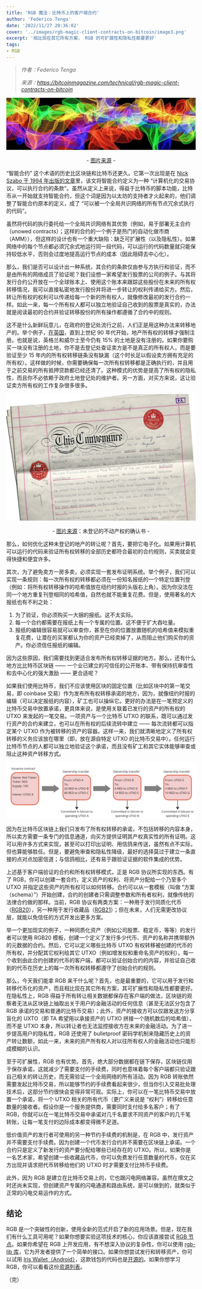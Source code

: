 ```yaml
---
title: 'RGB 魔法：比特币上的客户端合约'
author: 'Federico Tenga'
date: '2022/11/27 20:36:02'
cover: '../images/rgb-magic-client-contracts-on-bitcoin/image3.png'
excerpt: '相比现在其它所有方案， RGB 的可扩展性和隐私性都要更好'
tags:
- RGB
---
```



> *作者：Federico Tenga*
> 
> *来源：<https://bitcoinmagazine.com/technical/rgb-magic-client-contracts-on-bitcoin>*



![Image source](../images/rgb-magic-client-contracts-on-bitcoin/image3.png)

<p style="text-align:center">- <a href="https://mashable.com/ad/article/history-of-color">图片来源</a> -</p>


“智能合约” 这个术语的历史比区块链和比特币还更久。它第一次出现是在 [Nick Szabo 于 1994 年出版的文章](https://www.fon.hum.uva.nl/rob/Courses/InformationInSpeech/CDROM/Literature/LOTwinterschool2006/szabo.best.vwh.net/smart.contracts.html)里，该文将智能合约定义为一种 “计算机化的交易协议，可以执行合约的条款”。虽然从定义上来说，得益于比特币的脚本功能，比特币从一开始就支持智能合约，但这个词是因为以太坊的支持者才火起来的，他们调整了智能合约原本的定义，成了 “可以被一个全局共识网络的所有节点冗余式执行的代码”。

虽然将代码的执行委托给一个全局共识网络有其优势（例如，易于部署无主合约（unowed contracts）；这样的合约的一个例子是热门的自动化做市商（AMM）），但这样的设计也有一个重大缺陷：缺乏可扩展性（以及隐私性）。如果网络中的每个节点都必须冗余式地运行同一段代码，可以运行的代码数量就只能保持较低水平，否则会过度地提高运行节点的成本（因此阻碍去中心化）。

那么，我们是否可以设计出一种系统，其合约的条款仅由参与方执行和验证，而不是由所有的网络成员了验证呢？我们设想一家希望发行股票的公司的例子。与其将发行合约公开放在一个全球账本上、使用这个账本来跟踪这些股份在未来的所有权转移情况，我可以直接私密地发行股份并将进一步转让的权利传递给买方。然后，转让所有权的权利可以传递给每一个新的所有权人，就像修改最初的发行合约一样。如此一来，每一个所有权人都可以独立地验证自己收到的股票是真实的，办法就是阅读最初的合约并验证转移股份的所有操作都遵循了合约中的规则。

这不是什么新鲜玩意儿，在政府的登记处流行之前，人们正是用这种办法来转移地产的。举个例子，[在英国](https://en.wikipedia.org/wiki/English_land_law)，直到上世纪 90 年代开始，地产所有权的转移才强制注册。也就是说，英格兰和威尔士至今仍有 15% 的土地是没有注册的。如果你要购买一块没有注册的土地，你不是去登记处查证卖方是不是真正的所有权人，而是要验证至少 15 年内的所有权转移链条没有缺漏（这个时长足以假设卖方拥有充足的所有权）。这样做的时候，你需要确保每一次所有权转移都是正确执行的，并且用于之前交易的所有抵押贷款都已经还清了。这种模式的优势是提高了所有权的隐私性，而且你不必依赖于政府土地登记处的维护者。另一方面，对买方来说，这让验证卖方所有权的工作复杂很多很多。

![Title deed of unregistered real estate propriety](../images/rgb-magic-client-contracts-on-bitcoin/image1.png)

<p style="text-align:center">- <a href="https://www.bestcompliance.co.uk/service/epc-for-listed-buildings/">图片来源</a>：未登记的不动产权的确认书 -</p>


那么，如何优化这种未登记的地产的转让呢？首先，要把它电子化。如果用计算机可以运行的代码来验证所有权转移的全部历史都符合最初的合约规则，买卖就会变得快捷和便宜许多。

其次，为了避免卖方一房多卖，必须实现一套发布证明系统。举个例子，我们可以实现一条规则：每一次所有权的转移都必须在一份知名报纸的一个特定位置刊登（例如：将所有权转移操作的哈希值放在纽约时报的头版右上角）。因为你没法在同一个地方重复刊登相同的哈希值，自然也就不能重复花费。但是，使用著名的大报纸也有不利之处：

1. 为了验证，你必须购买一大捆的报纸。这不太实际。
2. 每一个合约都需要在报纸上有一个专属的位置。这不便于扩大吞吐量。
3. 报纸的编辑很容易就可以审查你，甚至在你的位置放置随机的哈希值来模拟重复花费，让潜在的买家都认为你的资产已经卖掉了，从而阻止他们购买你的资产。你必须信任报纸的编辑。

因为这些原因，我们需要找到更适合发布所有权转移证据的地方。那么，还有什么地方比比特币区块链 —— 一个业已建立的可信任的公开账本、带有保持抗审查性和去中心化的强大激励 —— 更合适呢？

如果我们使用比特币，我们不应该使用区块的固定位置（比如区块中的第一笔交易，即 coinbase 交易）作为发布所有权转移承诺的地方，因为，就像纽约时报的编辑（可以决定报纸的内容），矿工也可以操纵它。更好的办法是在一笔预定义的比特币交易中放置承诺，更具体来说，是使用关联着已发行的资产的所有权的 UTXO 来发起的一笔交易。一项资产与一个比特币 UTXO 的联系，既可以通过发行资产的合约来建立，也可以在所有权的后续流转中建立 —— 每次流转都可以指定某个 UTXO 作为被转移的资产的容器。这样一来，我们就清晰地定义了所有权转移的义务应该放在哪里（即，放在源自特定 UTXO 的比特币交易中）。任何运行比特币节点的人都可以独立地验证这个承诺，而且没有矿工和其它实体能够审查或阻止这种资产转移方式。

![transfer of ownership of utxo](../images/rgb-magic-client-contracts-on-bitcoin/image2.jpg)

因为在比特币区块链上我们只发布了所有权转移的承诺，不包括转移的内容本身，所以卖方需要一条专门的信息通道，向买方提供证明其产权真实性的所有证明。这可以用许多方式来实现，甚至可以打印出证明、用信鸽来传送，虽然有点不实际，但也算能够胜任。但是，要避免审查和隐私性降级，最好的选择莫过于建立一条直接的点对点加密信道；与信鸽相比，还有易于跟验证证据的软件集成的优势。

上述基于客户端验证的合约和所有权转移模式，正是 RGB 协议所实现的东西。有了 RGB，你可以创建一套合约，定义资产的权利、将资产分配给一个乃至多个 UTXO 并指定这些资产的所有权可以如何转移。合约可以从一套模板（叫做 “方案（schema）”）开始创建，合约的创建者只需调整参数和所有者权利，就像传统的法律合约做的那样。当前，RGB 协议有两类方案：一种用于发行同质化代币（[RGB20](https://github.com/RGB-WG/rust-rgb20/tree/master/src)），另一种用于发行收藏品（[RGB21](https://github.com/RGB-Tools/rust-rgb21)）；但在未来，人们无需更改协议层，就能以免信任的方式开发出更多方案。

举一个更加现实的例子，一种同质化资产（例如公司股票、稳定币，等等）的发行者可以使用 RGB20 模板，创建一个定义了发行多少代币、资产的名称并携带额外的元数据的合约。然后，它可以定义哪些比特币 UTXO 有权转移被创建的代币的所有权，并分配其它权利给其它 UTXO（例如增发权和重命名资产的权利）。每一个收到由此合约创建的代币的客户端，都可以验证创始合约的内容，并验证自己收到的代币在历史上的每一次所有权转移都遵守了创始合约的规则。

那么，今天我们能拿 RGB 来干什么呢？首先，也是最重要的，它可以用于发行和转移代币化的资产，而且相比现在其它所有方案，其可扩展性和隐私性都要更好。在隐私性上，RGB 得益于所有转让相关数据都保存在客户端的做法，区块链的观察者无法从区块链上抽取出关于用户的金融活动的任何信息（甚至无法区分包含了 RGB 承诺的交易和普通的比特币交易）；此外，资产的接收方可以仅跟发送方分享盲化的 UXTO（即 TA 希望用以承接资产的 UTXO 拼接一个随机数后的哈希值），而不是 UTXO 本身，所以转让者也无法监控接收方在未来的金融活动。为了进一步提高用户的隐私性，RGB 还使用了 bulletproof 密码学机制来隐藏历史上的资产转让数额，如此一来，未来的资产所有权人对以往所有权人的金融活动也只能形成模糊的认识。

至于可扩展性，RGB 也有优势。首先，绝大部分数据都在链下保存，区块链仅用于保存承诺，这就减少了需要支付的手续费，同时也意味着每个客户端都只验证跟自己相关的转让历史，而无需验证一个全局网络的所有活动。因为 RGB 转账依然需要发起比特币交易，所以能够节约的手续费看起来很少，但当你引入交易批处理技术后，这部分节约很快会变得非常可观。实际上，你可以在一笔比特币交易中放置一个承诺，将一个 UTXO 相关的所有代币（更广义来说是 “权利”）转移给任意数量的接收者。假设你是一个服务提供商，需要同时支付给多名客户；有了 RGB，你就可以在一笔比特币交易中承诺对几千名要求不同资产的客户的几千笔转账，让每一笔支付的边际成本都变得微不足道。

低价值资产的发行者可使用的另一种节约手续费的机制是，在 RGB 中，发行资产并不需要支付手续费。因为创建一个代币发行合约并不需要在区块链上承诺。一个合约只是定义了新发行的资产要分配给哪些已经存在的 UTXO。所以，如果你是一名艺术家，希望创建一些收藏品代币，你可以免费发行任意数量的代币，仅在买方出现并请求把代币转移给他们的 UTXO 时才需要支付比特币手续费。

此外，因为 RGB 是建立在比特币交易上的，它也跟闪电网络兼容。虽然在撰文之时还尚未实现，但创建资产专属的闪电通道和路由系统，是可以做到的，就类似于正常的闪电交易运作的方式。

## 结论

RGB 是一个突破性的创新，使用全新的范式开启了新的应用场景。但是，现在我们有什么工具可用呢？如果你想要实验这项技术的核心，你应该直接尝试 [RGB 节点](https://github.com/RGB-WG/rgb-node)。如果你希望在 RGB 上开发应用，有不想深入协议的复杂性，你可以使用 [rgb-lib 库](https://github.com/RGB-Tools/rgb-lib)，它为开发者提供了一个简单的接口。如果你想尝试发行和转移资产，你可以试用 [Iris Wallet（Android）](https://play.google.com/store/apps/details?id=com.iriswallet.testnet&hl=en&gl=US)，这款钱包的代码也是[开源的](https://github.com/RGB-Tools/iris-wallet-android)。如果你想学习 RGB，你可以看看这份[资源列表](https://github.com/fedsten/rgb-resources)。

（完）